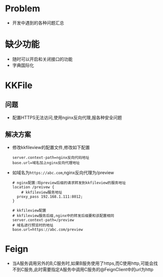 # Problem



* 开发中遇到的各种问题汇总



# 缺少功能



* 随时可以开启和关闭接口的功能
* 字典国际化



# KKFile



## 问题



* 配置HTTPS无法访问,使用nginx反向代理,报各种安全问题



## 解决方案



* 修改kkfileview的配置文件,修改如下配置

  ```properties
  server.context-path=nginx反向代码地址
  base.url=域名加上nginx反向代理地址
  ```

* 如域名为`https://abc.com`,nginx反向代理为/preview

  ```nginx
  # nginx配置:将preview后缀的请求转发到kkfileview的服务地址
  location /preivew {
      # kkfileview服务地址
  	proxy_pass 192.168.1.111:8012;
  }
  ```

  ```properties
  # kkfileview配置
  # kkfileview服务后缀,nginx中的转发后缀要和该配置相同
  server.context-path=/preview
  # 域名进行预览时的地址
  base.url=https://abc.com/preview
  ```




# Feign



* 当A服务调用另外的B,C服务时,如果B服务使用了https,而C使用http,可能会找不到C服务,此时需要指定A服务中调用C服务的@FeignClient中的url为http



